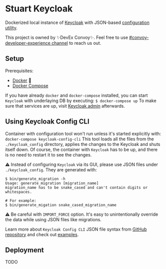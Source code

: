 # Stuart Keycloak

Dockerized local instance of [Keycloak](https://www.keycloak.org/) with JSON-based [configuration utility](https://github.com/adorsys/keycloak-config-cli).

This project is owned by :sparkles:DevEx Convoy:sparkles:. Feel free to use [#convoy-developer-experience channel](https://gostuart.slack.com/archives/C02ETTN5RGB) to reach us out.

## Setup

Prerequisites:

* [Docker](https://docs.docker.com/get-docker/) :whale:
* [Docker Compose](https://docs.docker.com/compose/install/)

If you have already `docker` and `docker-compose` installed, you can start `Keycloak` with underlaying DB by executing:
```$ docker-compose up```
To make sure that services are up, visit [Keycloak admin](`http://localhost:1080/auth`) afterwards.

## Using Keycloak Config CLI

Container with configuration tool won't run unless it's started explicitly with:
```docker-compose keycloak-config-cli```
This tool loads all the files from the `./keycloak_config` directory, applies the changes to the Keycloak and shuts itself down. Of course, the container with `Keycloak` has to be up, and there is no need to restart it to see the changes.

:warning: Instead of configuring `Keycloak` via its GUI, please use JSON files under `./keycloak_config`. They are generated with:

```
$ bin/generate_migration -h
Usage: generate_migration [migration_name]
migration_name has to be snake_cased and can't contain digits or whitespaces.

# For example:
$ bin/generate_migation snake_cased_migration_name
```

:warning: Be careful with `IMPORT_FORCE` option. It's easy to unintentionally override the data while using JSON files like migrations.

Learn more about `Keycloak Config CLI` JSON file syntax from [GitHub repository](https://github.com/adorsys/keycloak-config-cli) and check out [examples](https://github.com/adorsys/keycloak-config-cli/tree/main/src/test/resources/import-files).

## Deployment

TODO